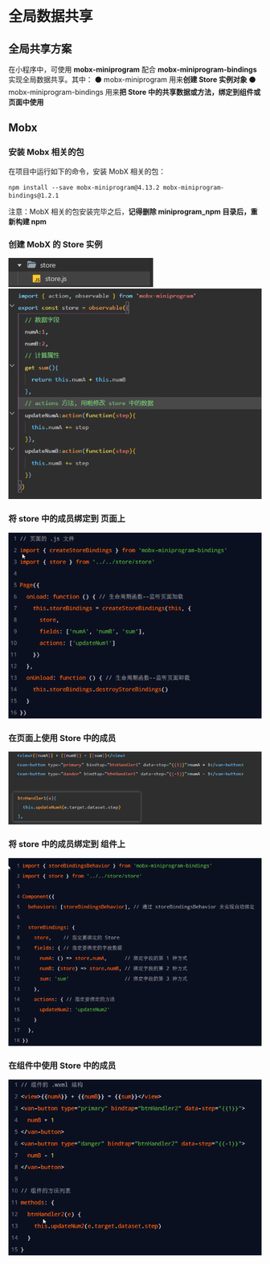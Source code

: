 # 全局数据共享
## 全局共享方案
在小程序中，可使用 **mobx-miniprogram** 配合 **mobx-miniprogram-bindings** 实现全局数据共享。其中：
⚫ mobx-miniprogram 用来**创建 Store 实例对象**
⚫ mobx-miniprogram-bindings 用来**把 Store 中的共享数据或方法，绑定到组件或页面中使用**
## Mobx 
### 安装 Mobx 相关的包
在项目中运行如下的命令，安装 MobX 相关的包：

```
npm install --save mobx-miniprogram@4.13.2 mobx-miniprogram-bindings@1.2.1
```

注意：MobX 相关的包安装完毕之后，**记得删除 miniprogram_npm 目录后，重新构建 npm**

### 创建 MobX 的 Store 实例
![图片](../.vuepress/public/images/mm1.png)
![图片](../.vuepress/public/images/mm2.png)
### 将 store 中的成员绑定到 页面上
![图片](../.vuepress/public/images/mobxbind1.png)

### 在页面上使用 Store 中的成员
![图片](../.vuepress/public/images/fff1.png)

###  将 store 中的成员绑定到 组件上
![图片](../.vuepress/public/images/fff2.png)

###  在组件中使用 Store 中的成员
![图片](../.vuepress/public/images/fff4.png)

